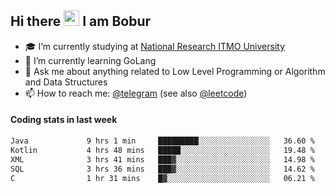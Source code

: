 ## Hi there <img src="https://media.giphy.com/media/hvRJCLFzcasrR4ia7z/giphy.gif" width="25px" height="25px"> I am Bobur

- :mortar_board: I’m currently studying at [National Research ITMO University](https://itmo.ru/)
- :seedling: I’m currently learning GoLang
- :speech_balloon: Ask me about anything related to Low Level Programming or Algorithm and Data Structures
- :mailbox: How to reach me: [@telegram](https://t.me/octoant) (see also [@leetcode](https://leetcode.com/octoant/))    

#### Coding stats in last week

<!--START_SECTION:waka-->

```txt
Java             9 hrs 1 min     █████████░░░░░░░░░░░░░░░░   36.60 %
Kotlin           4 hrs 48 mins   █████░░░░░░░░░░░░░░░░░░░░   19.48 %
XML              3 hrs 41 mins   ███▓░░░░░░░░░░░░░░░░░░░░░   14.98 %
SQL              3 hrs 36 mins   ███▓░░░░░░░░░░░░░░░░░░░░░   14.62 %
C                1 hr 31 mins    █▓░░░░░░░░░░░░░░░░░░░░░░░   06.21 %
```

<!--END_SECTION:waka-->
